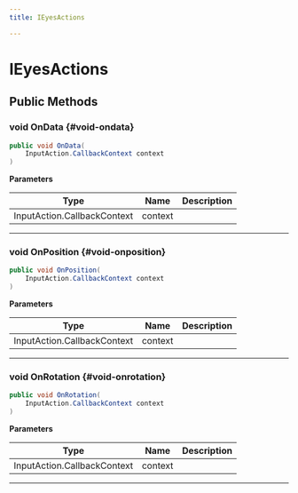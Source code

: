 ```yaml
---
title: IEyesActions

---
```


# IEyesActions










## Public Methods

### void OnData {#void-ondata}

```csharp
public void OnData(
    InputAction.CallbackContext context
)
```


**Parameters**

| Type | Name  | Description  | 
|--|--|--|
| InputAction.CallbackContext |context||






-----------

### void OnPosition {#void-onposition}

```csharp
public void OnPosition(
    InputAction.CallbackContext context
)
```


**Parameters**

| Type | Name  | Description  | 
|--|--|--|
| InputAction.CallbackContext |context||






-----------

### void OnRotation {#void-onrotation}

```csharp
public void OnRotation(
    InputAction.CallbackContext context
)
```


**Parameters**

| Type | Name  | Description  | 
|--|--|--|
| InputAction.CallbackContext |context||






-----------


